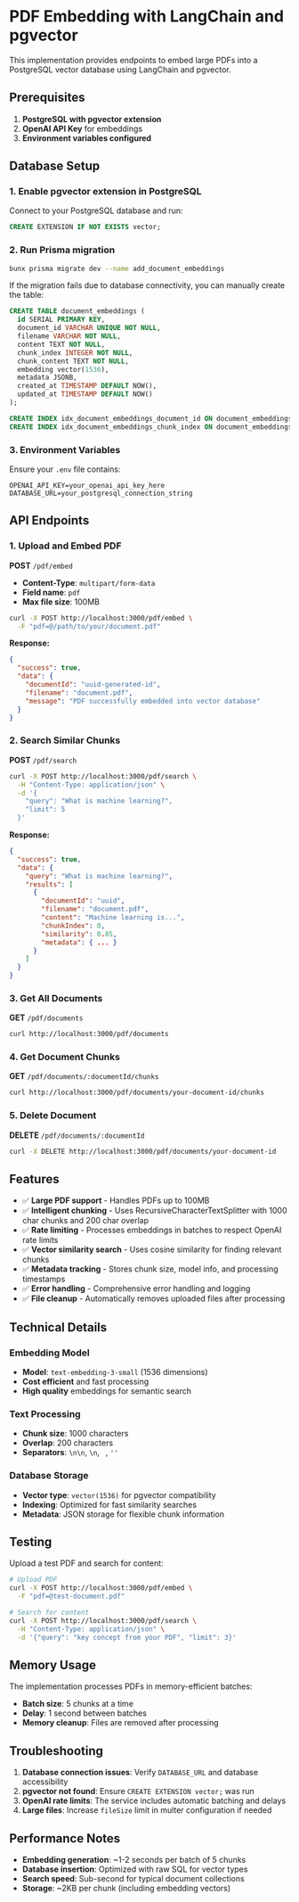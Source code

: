 # PDF Embedding with LangChain and pgvector

This implementation provides endpoints to embed large PDFs into a PostgreSQL vector database using LangChain and pgvector.

## Prerequisites

1. **PostgreSQL with pgvector extension**
2. **OpenAI API Key** for embeddings
3. **Environment variables configured**

## Database Setup

### 1. Enable pgvector extension in PostgreSQL

Connect to your PostgreSQL database and run:

```sql
CREATE EXTENSION IF NOT EXISTS vector;
```

### 2. Run Prisma migration

```bash
bunx prisma migrate dev --name add_document_embeddings
```

If the migration fails due to database connectivity, you can manually create the table:

```sql
CREATE TABLE document_embeddings (
  id SERIAL PRIMARY KEY,
  document_id VARCHAR UNIQUE NOT NULL,
  filename VARCHAR NOT NULL,
  content TEXT NOT NULL,
  chunk_index INTEGER NOT NULL,
  chunk_content TEXT NOT NULL,
  embedding vector(1536),
  metadata JSONB,
  created_at TIMESTAMP DEFAULT NOW(),
  updated_at TIMESTAMP DEFAULT NOW()
);

CREATE INDEX idx_document_embeddings_document_id ON document_embeddings(document_id);
CREATE INDEX idx_document_embeddings_chunk_index ON document_embeddings(chunk_index);
```

### 3. Environment Variables

Ensure your `.env` file contains:

```env
OPENAI_API_KEY=your_openai_api_key_here
DATABASE_URL=your_postgresql_connection_string
```

## API Endpoints

### 1. Upload and Embed PDF

**POST** `/pdf/embed`

- **Content-Type**: `multipart/form-data`
- **Field name**: `pdf`
- **Max file size**: 100MB

```bash
curl -X POST http://localhost:3000/pdf/embed \
  -F "pdf=@/path/to/your/document.pdf"
```

**Response:**
```json
{
  "success": true,
  "data": {
    "documentId": "uuid-generated-id",
    "filename": "document.pdf",
    "message": "PDF successfully embedded into vector database"
  }
}
```

### 2. Search Similar Chunks

**POST** `/pdf/search`

```bash
curl -X POST http://localhost:3000/pdf/search \
  -H "Content-Type: application/json" \
  -d '{
    "query": "What is machine learning?",
    "limit": 5
  }'
```

**Response:**
```json
{
  "success": true,
  "data": {
    "query": "What is machine learning?",
    "results": [
      {
        "documentId": "uuid",
        "filename": "document.pdf",
        "content": "Machine learning is...",
        "chunkIndex": 0,
        "similarity": 0.85,
        "metadata": { ... }
      }
    ]
  }
}
```

### 3. Get All Documents

**GET** `/pdf/documents`

```bash
curl http://localhost:3000/pdf/documents
```

### 4. Get Document Chunks

**GET** `/pdf/documents/:documentId/chunks`

```bash
curl http://localhost:3000/pdf/documents/your-document-id/chunks
```

### 5. Delete Document

**DELETE** `/pdf/documents/:documentId`

```bash
curl -X DELETE http://localhost:3000/pdf/documents/your-document-id
```

## Features

- ✅ **Large PDF support** - Handles PDFs up to 100MB
- ✅ **Intelligent chunking** - Uses RecursiveCharacterTextSplitter with 1000 char chunks and 200 char overlap
- ✅ **Rate limiting** - Processes embeddings in batches to respect OpenAI rate limits
- ✅ **Vector similarity search** - Uses cosine similarity for finding relevant chunks
- ✅ **Metadata tracking** - Stores chunk size, model info, and processing timestamps
- ✅ **Error handling** - Comprehensive error handling and logging
- ✅ **File cleanup** - Automatically removes uploaded files after processing

## Technical Details

### Embedding Model
- **Model**: `text-embedding-3-small` (1536 dimensions)
- **Cost efficient** and fast processing
- **High quality** embeddings for semantic search

### Text Processing
- **Chunk size**: 1000 characters
- **Overlap**: 200 characters
- **Separators**: `\n\n`, `\n`, ` `, `''`

### Database Storage
- **Vector type**: `vector(1536)` for pgvector compatibility
- **Indexing**: Optimized for fast similarity searches
- **Metadata**: JSON storage for flexible chunk information

## Testing

Upload a test PDF and search for content:

```bash
# Upload PDF
curl -X POST http://localhost:3000/pdf/embed \
  -F "pdf=@test-document.pdf"

# Search for content
curl -X POST http://localhost:3000/pdf/search \
  -H "Content-Type: application/json" \
  -d '{"query": "key concept from your PDF", "limit": 3}'
```

## Memory Usage

The implementation processes PDFs in memory-efficient batches:
- **Batch size**: 5 chunks at a time
- **Delay**: 1 second between batches
- **Memory cleanup**: Files are removed after processing

## Troubleshooting

1. **Database connection issues**: Verify `DATABASE_URL` and database accessibility
2. **pgvector not found**: Ensure `CREATE EXTENSION vector;` was run
3. **OpenAI rate limits**: The service includes automatic batching and delays
4. **Large files**: Increase `fileSize` limit in multer configuration if needed

## Performance Notes

- **Embedding generation**: ~1-2 seconds per batch of 5 chunks
- **Database insertion**: Optimized with raw SQL for vector types
- **Search speed**: Sub-second for typical document collections
- **Storage**: ~2KB per chunk (including embedding vectors)
